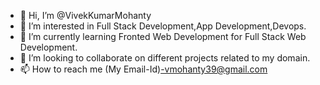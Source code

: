 - 👋 Hi, I’m @VivekKumarMohanty
- 👀 I’m interested in Full Stack Development,App Development,Devops.
- 🌱 I’m currently learning Fronted Web Development for Full Stack Web Development.
- 💞️ I’m looking to collaborate on different projects related to my domain.
- 📫 How to reach me (My Email-Id)-vmohanty39@gmail.com

<!---
VivekKumarMohanty/VivekKumarMohanty is a ✨ special ✨ repository because its `README.md` (this file) appears on your GitHub profile.
You can click the Preview link to take a look at your changes.
--->
